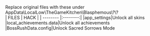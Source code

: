Replace original files with these under AppData\LocalLow\TheGameKitchen\Blasphemous\\?\\?  
| FILES  | HACK |
| -------- |:--------:|
|app_settings|Unlock all skins
|local_achievements.data|Unlock all achievements
|BossRushData.config|Unlock Sacred Sorrows Mode
